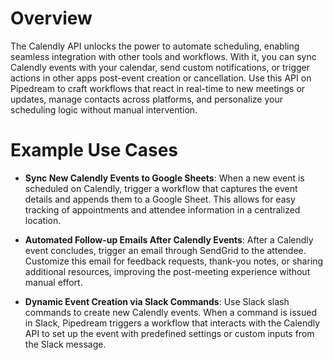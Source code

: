 # Overview

The Calendly API unlocks the power to automate scheduling, enabling seamless integration with other tools and workflows. With it, you can sync Calendly events with your calendar, send custom notifications, or trigger actions in other apps post-event creation or cancellation. Use this API on Pipedream to craft workflows that react in real-time to new meetings or updates, manage contacts across platforms, and personalize your scheduling logic without manual intervention.

# Example Use Cases

- **Sync New Calendly Events to Google Sheets**: When a new event is scheduled on Calendly, trigger a workflow that captures the event details and appends them to a Google Sheet. This allows for easy tracking of appointments and attendee information in a centralized location.

- **Automated Follow-up Emails After Calendly Events**: After a Calendly event concludes, trigger an email through SendGrid to the attendee. Customize this email for feedback requests, thank-you notes, or sharing additional resources, improving the post-meeting experience without manual effort.

- **Dynamic Event Creation via Slack Commands**: Use Slack slash commands to create new Calendly events. When a command is issued in Slack, Pipedream triggers a workflow that interacts with the Calendly API to set up the event with predefined settings or custom inputs from the Slack message.

